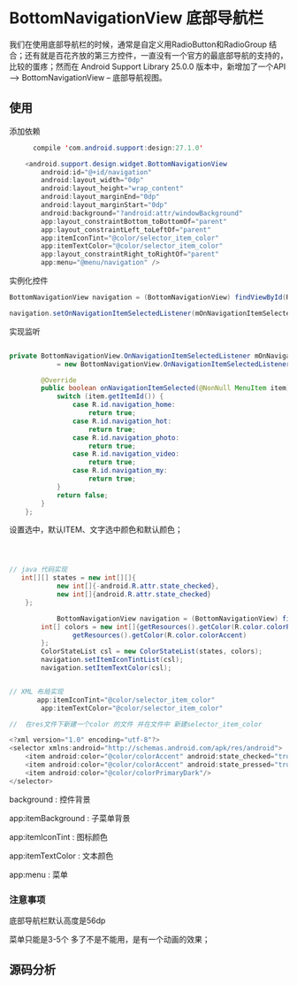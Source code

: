# BottomNavigationView 底部导航栏


我们在使用底部导航栏的时候，通常是自定义用RadioButton和RadioGroup 结合；还有就是百花齐放的第三方控件，一直没有一个官方的最底部导航的支持的，比较的蛋疼；然而在
Android Support Library 25.0.0 版本中，新增加了一个API –> BottomNavigationView – 底部导航视图。

##  使用


添加依赖
```java
      compile 'com.android.support:design:27.1.0'
```

```java
    <android.support.design.widget.BottomNavigationView
        android:id="@+id/navigation"
        android:layout_width="0dp"
        android:layout_height="wrap_content"
        android:layout_marginEnd="0dp"
        android:layout_marginStart="0dp"
        android:background="?android:attr/windowBackground"
        app:layout_constraintBottom_toBottomOf="parent"
        app:layout_constraintLeft_toLeftOf="parent"
        app:itemIconTint="@color/selector_item_color"
        app:itemTextColor="@color/selector_item_color"
        app:layout_constraintRight_toRightOf="parent"
        app:menu="@menu/navigation" />
```
实例化控件
```java
BottomNavigationView navigation = (BottomNavigationView) findViewById(R.id.navigation);

navigation.setOnNavigationItemSelectedListener(mOnNavigationItemSelectedListener);
```
实现监听

```java

private BottomNavigationView.OnNavigationItemSelectedListener mOnNavigationItemSelectedListener
            = new BottomNavigationView.OnNavigationItemSelectedListener() {

        @Override
        public boolean onNavigationItemSelected(@NonNull MenuItem item) {
            switch (item.getItemId()) {
                case R.id.navigation_home:
                    return true;
                case R.id.navigation_hot:
                    return true;
                case R.id.navigation_photo:
                    return true;
                case R.id.navigation_video:
                    return true;
                case R.id.navigation_my:
                    return true;
            }
            return false;
        }
    };
```
设置选中，默认ITEM、文字选中颜色和默认颜色；
```java



// java 代码实现 
   int[][] states = new int[][]{
            new int[]{-android.R.attr.state_checked},
            new int[]{android.R.attr.state_checked}
    };

            BottomNavigationView navigation = (BottomNavigationView) findViewById(R.id.navigation);
        int[] colors = new int[]{getResources().getColor(R.color.colorPrimaryDark),
                getResources().getColor(R.color.colorAccent)
        };
        ColorStateList csl = new ColorStateList(states, colors);
        navigation.setItemIconTintList(csl);
        navigation.setItemTextColor(csl);


// XML 布局实现
       app:itemIconTint="@color/selector_item_color"
        app:itemTextColor="@color/selector_item_color"  

//  在res文件下新建一个color 的文件 并在文件中 新建selector_item_color

<?xml version="1.0" encoding="utf-8"?>
<selector xmlns:android="http://schemas.android.com/apk/res/android">
    <item android:color="@color/colorAccent" android:state_checked="true"/>
    <item android:color="@color/colorAccent" android:state_pressed="true"/>
    <item android:color="@color/colorPrimaryDark"/>
</selector>      
```


background : 控件背景 

app:itemBackground : 子菜单背景 

app:itemIconTint : 图标颜色 

app:itemTextColor : 文本颜色 

app:menu : 菜单

### 注意事项
底部导航栏默认高度是56dp

菜单只能是3-5个
多了不是不能用，是有一个动画的效果；

## 源码分析




